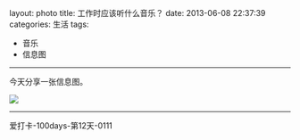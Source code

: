layout: photo
title: 工作时应该听什么音乐？
date: 2013-06-08 22:37:39
categories: 生活
tags: 
- 音乐
- 信息图
---
今天分享一张信息图。

![](/img/音乐.jpg)

---
爱打卡-100days-第12天-0111